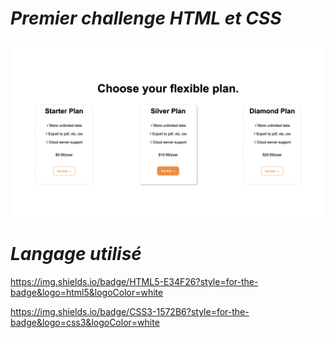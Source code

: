 # *Premier challenge HTML et CSS*

![image](./capture.png)
--------------------------------------------

#  *Langage utilisé*


https://img.shields.io/badge/HTML5-E34F26?style=for-the-badge&logo=html5&logoColor=white

https://img.shields.io/badge/CSS3-1572B6?style=for-the-badge&logo=css3&logoColor=white